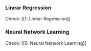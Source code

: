 
### Linear Regression

Check: [[1. Linear Regression]]


### Neural Network Learning

Check: [[0. Neural Network Learning]]
